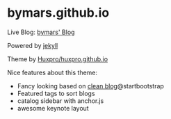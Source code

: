 # bymars.github.io

Live Blog: [bymars' Blog][blog]

Powered by [jekyll][jekyllb]

Theme by [Huxpro/huxpro.github.io][hux]

Nice features about this theme:
- Fancy looking based on [clean blog]@startbootstrap
- Featured tags to sort blogs
- catalog sidebar with anchor.js
- awesome keynote layout

[blog]: https://bymars.github.io/
[jekyllb]: https://jekyllrb.com/
[hux]: https://github.com/Huxpro/huxpro.github.io
[clean blog]: http://startbootstrap.com/template-overviews/clean-blog/
